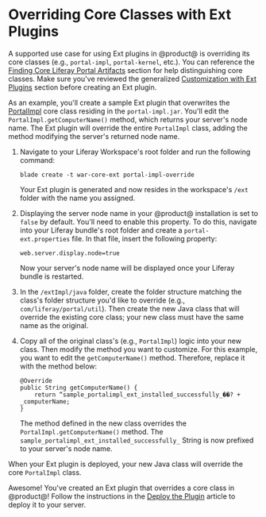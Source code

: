 # Overriding Core Classes with Ext Plugins [](id=overriding-core-classes-with-ext-plugins)

A supported use case for using Ext plugins in @product@ is overriding its core
classes (e.g., `portal-impl`, `portal-kernel`, etc.). You can reference the
[Finding Core Liferay Portal Artifacts](/develop/tutorials/-/knowledge_base/7-1/configuring-dependencies#finding-core-liferay-portal-artifacts)
section for help distinguishing core classes. Make sure you've reviewed the
generalized
[Customization with Ext Plugins](/develop/reference/-/knowledge_base/7-1/customizing-core-functionality-with-ext)
section before creating an Ext plugin.

As an example, you'll create a sample Ext plugin that overwrites the
[PortalImpl](https://docs.liferay.com/ce/portal/7.1-latest/javadocs/portal-impl/com/liferay/portal/util/PortalImpl.html)
core class residing in the `portal-impl.jar`. You'll edit the
`PortalImpl.getComputerName()` method, which returns your server's node name.
The Ext plugin will override the entire `PortalImpl` class, adding the method
modifying the server's returned node name.

1.  Navigate to your Liferay Workspace's root folder and run the following
    command:

        blade create -t war-core-ext portal-impl-override

    Your Ext plugin is generated and now resides in the workspace's `/ext`
    folder with the name you assigned.

2.  Displaying the server node name in your @product@ installation is set to
    `false` by default. You'll need to enable this property. To do this,
    navigate into your Liferay bundle's root folder and create a
    `portal-ext.properties` file. In that file, insert the following property:

        web.server.display.node=true

    Now your server's node name will be displayed once your Liferay bundle is
    restarted.

3.  In the `/extImpl/java` folder, create the folder structure matching the
class's folder structure you'd like to override (e.g., `com/liferay/portal/util`).
Then create the new Java class that will override the existing core class; your
new class must have the same name as the original.

4.  Copy all of the original class's (e.g., `PortalImpl`) logic into your new
class. Then modify the method you want to customize. For this example, you want
to edit the `getComputerName()` method. Therefore, replace it with the method
below:

        @Override
        public String getComputerName() {
            return “sample_portalimpl_ext_installed_successfully_��? + _computerName;
        }

    The method defined in the new class overrides the
    `PortalImpl.getComputerName()` method. The
    `sample_portalimpl_ext_installed_successfully_` String is now prefixed to
    your server's node name.

When your Ext plugin is deployed, your new Java class will override the core
`PortalImpl` class.

Awesome! You've created an Ext plugin that overrides a core class in @product@!
Follow the instructions in the
[Deploy the Plugin](/develop/reference/-/knowledge_base/7-1/deploying-an-ext-plugin)
article to deploy it to your server.
